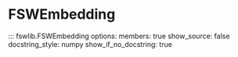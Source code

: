 # FSWEmbedding

::: fswlib.FSWEmbedding
    options:
        members: true
        show_source: false
        docstring_style: numpy
        show_if_no_docstring: true
